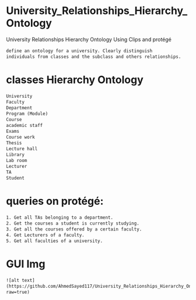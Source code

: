 # University_Relationships_Hierarchy_Ontology
 University Relationships Hierarchy Ontology Using Clips and protégé
    
    define an ontology for a university. Clearly distinguish
    individuals from classes and the subclass and others relationships.

# classes Hierarchy Ontology
    University
    Faculty
    Department
    Program (Module)
    Course
    academic staff
    Exams
    Course work
    Thesis
    Lecture hall
    Library
    Lab room
    Lecturer
    TA
    Student

# queries on protégé:
    1. Get all TAs belonging to a department.
    2. Get the courses a student is currently studying.
    3. Get all the courses offered by a certain faculty.
    4. Get Lecturers of a faculty.
    5. Get all faculties of a university.
    
 # GUI Img
    ![alt text](https://github.com/AhmedSayed117/University_Relationships_Hierarchy_Ontology/blob/main/Gui%20img/1.png?raw=true)
